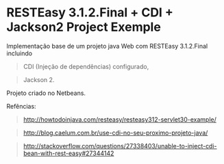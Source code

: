 # RESTEasy 3.1.2.Final + CDI + Jackson2 Project Exemple

Implementação base de um projeto java Web com RESTEasy 3.1.2.Final incluindo
> CDI (Injeção de dependências) configurado,

> Jackson 2.

Projeto criado no Netbeans.

Refências:
> http://howtodoinjava.com/resteasy/resteasy312-servlet30-example/

> http://blog.caelum.com.br/use-cdi-no-seu-proximo-projeto-java/

> http://stackoverflow.com/questions/27338403/unable-to-inject-cdi-bean-with-rest-easy#27344142
